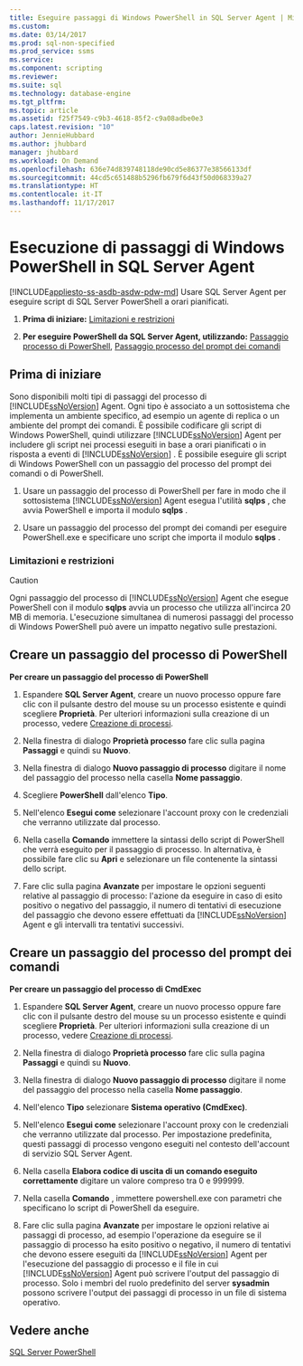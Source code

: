 ```yaml
---
title: Eseguire passaggi di Windows PowerShell in SQL Server Agent | Microsoft Docs
ms.custom: 
ms.date: 03/14/2017
ms.prod: sql-non-specified
ms.prod_service: ssms
ms.service: 
ms.component: scripting
ms.reviewer: 
ms.suite: sql
ms.technology: database-engine
ms.tgt_pltfrm: 
ms.topic: article
ms.assetid: f25f7549-c9b3-4618-85f2-c9a08adbe0e3
caps.latest.revision: "10"
author: JennieHubbard
ms.author: jhubbard
manager: jhubbard
ms.workload: On Demand
ms.openlocfilehash: 636e74d839748118de90cd5e86377e38566133df
ms.sourcegitcommit: 44cd5c651488b5296fb679f6d43f50d068339a27
ms.translationtype: HT
ms.contentlocale: it-IT
ms.lasthandoff: 11/17/2017
---
```

# <a name="run-windows-powershell-steps-in-sql-server-agent"></a>Esecuzione di passaggi di Windows PowerShell in SQL Server Agent
[!INCLUDE[appliesto-ss-asdb-asdw-pdw-md](../../includes/appliesto-ss-asdb-asdw-pdw-md.md)] Usare SQL Server Agent per eseguire script di SQL Server PowerShell a orari pianificati.  
  
1.  **Prima di iniziare:**  [Limitazioni e restrizioni](#LimitationsRestrictions)  
  
2.  **Per eseguire PowerShell da SQL Server Agent, utilizzando:**  [Passaggio processo di PowerShell](#PShellJob), [Passaggio processo del prompt dei comandi](#CmdExecJob)  
  
## <a name="before-you-begin"></a>Prima di iniziare  
 Sono disponibili molti tipi di passaggi del processo di [!INCLUDE[ssNoVersion](../../includes/ssnoversion-md.md)] Agent. Ogni tipo è associato a un sottosistema che implementa un ambiente specifico, ad esempio un agente di replica o un ambiente del prompt dei comandi. È possibile codificare gli script di Windows PowerShell, quindi utilizzare [!INCLUDE[ssNoVersion](../../includes/ssnoversion-md.md)] Agent per includere gli script nei processi eseguiti in base a orari pianificati o in risposta a eventi di [!INCLUDE[ssNoVersion](../../includes/ssnoversion-md.md)] . È possibile eseguire gli script di Windows PowerShell con un passaggio del processo del prompt dei comandi o di PowerShell.  
  
1.  Usare un passaggio del processo di PowerShell per fare in modo che il sottosistema [!INCLUDE[ssNoVersion](../../includes/ssnoversion-md.md)] Agent esegua l'utilità **sqlps** , che avvia PowerShell e importa il modulo **sqlps** .  
  
2.  Usare un passaggio del processo del prompt dei comandi per eseguire PowerShell.exe e specificare uno script che importa il modulo **sqlps** .  
  
###  <a name="LimitationsRestrictions"></a> Limitazioni e restrizioni  
  
> [!CAUTION]  
>  Ogni passaggio del processo di [!INCLUDE[ssNoVersion](../../includes/ssnoversion-md.md)] Agent che esegue PowerShell con il modulo **sqlps** avvia un processo che utilizza all'incirca 20 MB di memoria. L'esecuzione simultanea di numerosi passaggi del processo di Windows PowerShell può avere un impatto negativo sulle prestazioni.  
  
##  <a name="PShellJob"></a> Creare un passaggio del processo di PowerShell  
 **Per creare un passaggio del processo di PowerShell**  
  
1.  Espandere **SQL Server Agent**, creare un nuovo processo oppure fare clic con il pulsante destro del mouse su un processo esistente e quindi scegliere **Proprietà**. Per ulteriori informazioni sulla creazione di un processo, vedere [Creazione di processi](http://msdn.microsoft.com/library/465fb7fc-7622-4252-a178-ea51691c935b).  
  
2.  Nella finestra di dialogo **Proprietà processo** fare clic sulla pagina **Passaggi** e quindi su **Nuovo**.  
  
3.  Nella finestra di dialogo **Nuovo passaggio di processo** digitare il nome del passaggio del processo nella casella **Nome passaggio**.  
  
4.  Scegliere **PowerShell** dall'elenco **Tipo**.  
  
5.  Nell'elenco **Esegui come** selezionare l'account proxy con le credenziali che verranno utilizzate dal processo.  
  
6.  Nella casella **Comando** immettere la sintassi dello script di PowerShell che verrà eseguito per il passaggio di processo. In alternativa, è possibile fare clic su **Apri** e selezionare un file contenente la sintassi dello script.  
  
7.  Fare clic sulla pagina **Avanzate** per impostare le opzioni seguenti relative al passaggio di processo: l'azione da eseguire in caso di esito positivo o negativo del passaggio, il numero di tentativi di esecuzione del passaggio che devono essere effettuati da [!INCLUDE[ssNoVersion](../../includes/ssnoversion-md.md)] Agent e gli intervalli tra tentativi successivi.  
  
##  <a name="CmdExecJob"></a> Creare un passaggio del processo del prompt dei comandi  
 **Per creare un passaggio del processo di CmdExec**  
  
1.  Espandere **SQL Server Agent**, creare un nuovo processo oppure fare clic con il pulsante destro del mouse su un processo esistente e quindi scegliere **Proprietà**. Per ulteriori informazioni sulla creazione di un processo, vedere [Creazione di processi](http://msdn.microsoft.com/library/465fb7fc-7622-4252-a178-ea51691c935b).  
  
2.  Nella finestra di dialogo **Proprietà processo** fare clic sulla pagina **Passaggi** e quindi su **Nuovo**.  
  
3.  Nella finestra di dialogo **Nuovo passaggio di processo** digitare il nome del passaggio del processo nella casella **Nome passaggio**.  
  
4.  Nell'elenco **Tipo** selezionare **Sistema operativo (CmdExec)**.  
  
5.  Nell'elenco **Esegui come** selezionare l'account proxy con le credenziali che verranno utilizzate dal processo. Per impostazione predefinita, questi passaggi di processo vengono eseguiti nel contesto dell'account di servizio SQL Server Agent.  
  
6.  Nella casella **Elabora codice di uscita di un comando eseguito correttamente** digitare un valore compreso tra 0 e 999999.  
  
7.  Nella casella **Comando** , immettere powershell.exe con parametri che specificano lo script di PowerShell da eseguire.  
  
8.  Fare clic sulla pagina **Avanzate** per impostare le opzioni relative ai passaggi di processo, ad esempio l'operazione da eseguire se il passaggio di processo ha esito positivo o negativo, il numero di tentativi che devono essere eseguiti da [!INCLUDE[ssNoVersion](../../includes/ssnoversion-md.md)] Agent per l'esecuzione del passaggio di processo e il file in cui [!INCLUDE[ssNoVersion](../../includes/ssnoversion-md.md)] Agent può scrivere l'output del passaggio di processo. Solo i membri del ruolo predefinito del server **sysadmin** possono scrivere l'output dei passaggi di processo in un file di sistema operativo.  
  
## <a name="see-also"></a>Vedere anche  
 [SQL Server PowerShell](../../relational-databases/scripting/sql-server-powershell.md)  
  
  
